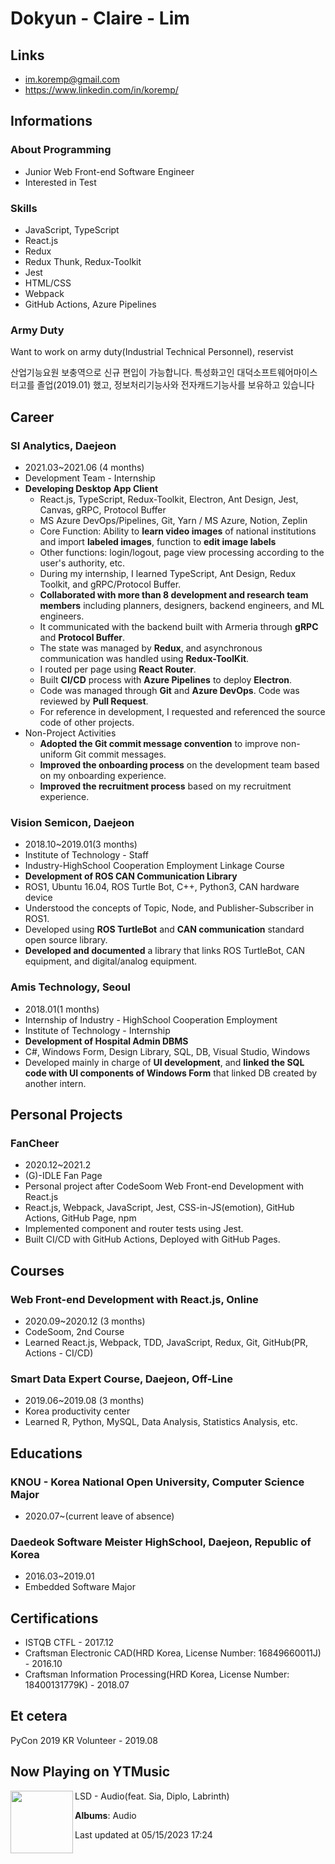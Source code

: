 # Dokyun - Claire -  Lim

## Links

* <im.koremp@gmail.com>
* <https://www.linkedin.com/in/koremp/>

## Informations

### About Programming

* Junior Web Front-end Software Engineer
* Interested in Test 

### Skills

* JavaScript, TypeScript
* React.js
* Redux
* Redux Thunk, Redux-Toolkit
* Jest
* HTML/CSS
* Webpack
* GitHub Actions, Azure Pipelines

### Army Duty

Want to work on army duty(Industrial Technical Personnel), reservist

산업기능요원 보충역으로 신규 편입이 가능합니다. 특성화고인 대덕소프트웨어마이스터고를 졸업(2019.01) 했고, 정보처리기능사와 전자캐드기능사를 보유하고 있습니다

## Career

### SI Analytics, Daejeon

* 2021.03~2021.06 (4 months)
* Development Team - Internship
* **Developing Desktop App Client**
  * React.js, TypeScript, Redux-Toolkit, Electron, Ant Design, Jest, Canvas, gRPC, Protocol Buffer
  * MS Azure DevOps/Pipelines, Git, Yarn / MS Azure, Notion, Zeplin
  * Core Function: Ability to **learn video images** of national institutions and import **labeled images**, function to **edit image labels**
  * Other functions: login/logout, page view processing according to the user's authority, etc.
  * During my internship, I learned TypeScript, Ant Design, Redux Toolkit, and gRPC/Protocol Buffer.
  * **Collaborated with more than 8 development and research team members** including planners, designers, backend engineers, and ML engineers.
  * It communicated with the backend built with Armeria through **gRPC** and **Protocol Buffer**.
  * The state was managed by **Redux**, and asynchronous communication was handled using **Redux-ToolKit**.
  * I routed per page using **React Router**.
  * Built **CI/CD** process with **Azure Pipelines** to deploy **Electron**.
  * Code was managed through **Git** and **Azure DevOps**. Code was reviewed by **Pull Request**.
  * For reference in development, I requested and referenced the source code of other projects.
* Non-Project Activities
  * **Adopted the Git commit message convention** to improve non-uniform Git commit messages.
  * **Improved the onboarding process** on the development team based on my onboarding experience.
  * **Improved the recruitment process** based on my recruitment experience.

### Vision Semicon, Daejeon

* 2018.10~2019.01(3 months)
* Institute of Technology - Staff
* Industry-HighSchool Cooperation Employment Linkage Course
* **Development of ROS CAN Communication Library**
* ROS1, Ubuntu 16.04, ROS Turtle Bot, C++, Python3, CAN hardware device
* Understood the concepts of Topic, Node, and Publisher-Subscriber in ROS1.
* Developed using **ROS TurtleBot** and **CAN communication** standard open source library.
* **Developed and documented** a library that links ROS TurtleBot, CAN equipment, and digital/analog equipment.

### Amis Technology, Seoul

* 2018.01(1 months)
* Internship of Industry - HighSchool Cooperation Employment
* Institute of Technology - Internship
* **Development of Hospital Admin DBMS**
* C#, Windows Form, Design Library, SQL, DB, Visual Studio, Windows
* Developed mainly in charge of **UI development**, and **linked the SQL code with UI components of Windows Form** that linked DB created by another intern.

## Personal Projects

### FanCheer

* 2020.12~2021.2
* (G)-IDLE Fan Page
* Personal project after CodeSoom Web Front-end Development with React.js
* React.js, Webpack, JavaScript, Jest, CSS-in-JS(emotion), GitHub Actions, GitHub Page, npm
* Implemented component and router tests using Jest.
* Built CI/CD with GitHub Actions, Deployed with GitHub Pages.


## Courses

### Web Front-end Development with React.js, Online

* 2020.09~2020.12 (3 months)
* CodeSoom, 2nd Course
* Learned React.js, Webpack, TDD, JavaScript, Redux, Git, GitHub(PR, Actions - CI/CD)

### Smart Data Expert Course, Daejeon, Off-Line

* 2019.06~2019.08 (3 months)
* Korea productivity center
* Learned R, Python, MySQL, Data Analysis, Statistics Analysis, etc.

## Educations

### KNOU - Korea National Open University, Computer Science Major
* 2020.07~(current leave of absence)

### Daedeok Software Meister HighSchool, Daejeon, Republic of Korea

* 2016.03~2019.01
* Embedded Software Major 

## Certifications

* ISTQB CTFL - 2017.12
* Craftsman Electronic CAD(HRD Korea, License Number: 16849660011J) - 2016.10
* Craftsman Information Processing(HRD Korea, License Number: 18400131779K) - 2018.07

## Et cetera

PyCon 2019 KR Volunteer - 2019.08


## Now Playing on YTMusic

[<img align="left" width="100" src="https://lh3.googleusercontent.com/lGLkHQhItLSV_RHmAV3ZIAmRAvG-hFhePudTmIBDDmpVaIjbXgDk0ret57oVhwGM72q7YoHcn-WiWMV4sg">](https://music.youtube.com/watch?v=4mUPy84mdb0)

LSD - Audio(feat. Sia, Diplo, Labrinth)

**Albums**: Audio

Last updated at 05/15/2023 17:24

